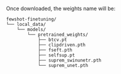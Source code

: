 Once downloaded, the weights name will be:

```
fewshot-finetuning/
└── local_data/
    └── models/
        └── pretrained_weights/
            ├── btcv.pt
            ├── clipdriven.pth
            ├── fseft.pth
            ├── selfsup.pt
            ├── suprem_swinunetr.pth
            └── suprem_unet.pth
```